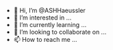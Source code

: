 - 👋 Hi, I’m @ASHHaeussler
- 👀 I’m interested in ...
- 🌱 I’m currently learning ...
- 💞️ I’m looking to collaborate on ...
- 📫 How to reach me ...

<!---
ASHHaeussler/ASHHaeussler is a ✨ special ✨ repository because its `README.md` (this file) appears on your GitHub profile.
You can click the Preview link to take a look at your changes.
--->
